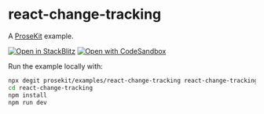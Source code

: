 # react-change-tracking

A [ProseKit](https://prosekit.dev) example.

[![Open in StackBlitz](https://developer.stackblitz.com/img/open_in_stackblitz.svg)](https://stackblitz.com/github/prosekit/examples/tree/master/react-change-tracking)
[![Open with CodeSandbox](https://assets.codesandbox.io/github/button-edit-lime.svg)](https://codesandbox.io/p/sandbox/github/prosekit/examples/tree/master/react-change-tracking)

Run the example locally with:

```bash
npx degit prosekit/examples/react-change-tracking react-change-tracking
cd react-change-tracking
npm install
npm run dev
```
